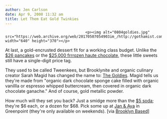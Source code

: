 ```yaml
---
author: Jen Carlson
date: Apr 9, 2008 11:32 am
title: Let Them Eat Gold Twinkies
---
```


	
										<p><img alt="0804goldies.jpg" src="https://web.archive.org/web/20170507054903im_/http://gothamist.com/attachments/arts_jen/0804goldies.jpg" width="640" height="370"></p>

<p>At last, a gold-encrusted dessert fit for a working class budget. Unlike the <a href="https://web.archive.org/web/20170507054903/http://gothamist.com/2008/03/18/super_expensive.php">$26 pancakes</a> or the <a href="https://web.archive.org/web/20170507054903/http://gothamist.com/2007/11/07/save_room_for_d.php">$25,000 frrrozen haute chocolate</a>, these little sweets still have a single-digit price tag.</p>

<p>They used to be called Tweenkees, but Brooklynite and organic culinary creator Sarah Magid has changed the name to: <a href="https://web.archive.org/web/20170507054903/http://www.sarahmagid.com/tweenkees.html">The Goldies</a>. Magid tells us they&apos;re made from &quot;organic dark chocolate sponge cake filled with organic vanillla or espresso whipped buttercream, then covered in organic dark chocolate ganache.&quot; And of course, gold metallic powder. </p>

<p>How much will they set you back? Just a smidge more than the <a href="https://web.archive.org/web/20170507054903/http://gothamist.com/2008/03/21/soda_prices_on.php">$5 soda</a>; they&apos;re $6 each, or a dozen for $68. Pick some up at <a href="https://web.archive.org/web/20170507054903/http://janandaya.com/">Jan &amp; Aya</a> in Greenpoint (they&apos;re only available on weekends). [via <a href="https://web.archive.org/web/20170507054903/http://brooklynbased.net/">Brooklyn Based</a>]</p>					
										
									
				